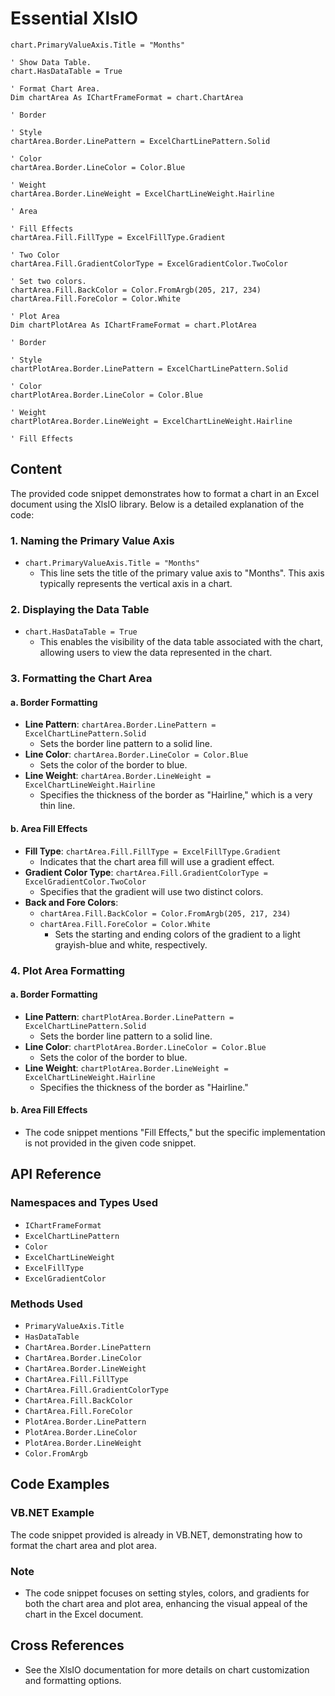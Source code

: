 <!--
source: image
domain: syncfusion-sdk
task: pdf-ocr-to-markdown
language: en (keep original; do not translate)
source_filename: page_214.jpeg
document_name: XlsIO
page_number: 214
page_id: XlsIO#page_214
product: Syncfusion Winforms
version: 11.4.0.26
timestamp: 2025-08-09T11:01:27Z
fidelity: lossless
-->

# Essential XlsIO

```vbasic
chart.PrimaryValueAxis.Title = "Months"

' Show Data Table.
chart.HasDataTable = True

' Format Chart Area.
Dim chartArea As IChartFrameFormat = chart.ChartArea

' Border

' Style
chartArea.Border.LinePattern = ExcelChartLinePattern.Solid

' Color
chartArea.Border.LineColor = Color.Blue

' Weight
chartArea.Border.LineWeight = ExcelChartLineWeight.Hairline

' Area

' Fill Effects
chartArea.Fill.FillType = ExcelFillType.Gradient

' Two Color
chartArea.Fill.GradientColorType = ExcelGradientColor.TwoColor

' Set two colors.
chartArea.Fill.BackColor = Color.FromArgb(205, 217, 234)
chartArea.Fill.ForeColor = Color.White

' Plot Area
Dim chartPlotArea As IChartFrameFormat = chart.PlotArea

' Border

' Style
chartPlotArea.Border.LinePattern = ExcelChartLinePattern.Solid

' Color
chartPlotArea.Border.LineColor = Color.Blue

' Weight
chartPlotArea.Border.LineWeight = ExcelChartLineWeight.Hairline

' Fill Effects
```

## Content

The provided code snippet demonstrates how to format a chart in an Excel document using the XlsIO library. Below is a detailed explanation of the code:

### 1. Naming the Primary Value Axis
- `chart.PrimaryValueAxis.Title = "Months"`
  - This line sets the title of the primary value axis to "Months". This axis typically represents the vertical axis in a chart.

### 2. Displaying the Data Table
- `chart.HasDataTable = True`
  - This enables the visibility of the data table associated with the chart, allowing users to view the data represented in the chart.

### 3. Formatting the Chart Area
#### a. Border Formatting
- **Line Pattern**: `chartArea.Border.LinePattern = ExcelChartLinePattern.Solid`
  - Sets the border line pattern to a solid line.
- **Line Color**: `chartArea.Border.LineColor = Color.Blue`
  - Sets the color of the border to blue.
- **Line Weight**: `chartArea.Border.LineWeight = ExcelChartLineWeight.Hairline`
  - Specifies the thickness of the border as "Hairline," which is a very thin line.

#### b. Area Fill Effects
- **Fill Type**: `chartArea.Fill.FillType = ExcelFillType.Gradient`
  - Indicates that the chart area fill will use a gradient effect.
- **Gradient Color Type**: `chartArea.Fill.GradientColorType = ExcelGradientColor.TwoColor`
  - Specifies that the gradient will use two distinct colors.
- **Back and Fore Colors**: 
  - `chartArea.Fill.BackColor = Color.FromArgb(205, 217, 234)`
  - `chartArea.Fill.ForeColor = Color.White`
    - Sets the starting and ending colors of the gradient to a light grayish-blue and white, respectively.

### 4. Plot Area Formatting
#### a. Border Formatting
- **Line Pattern**: `chartPlotArea.Border.LinePattern = ExcelChartLinePattern.Solid`
  - Sets the border line pattern to a solid line.
- **Line Color**: `chartPlotArea.Border.LineColor = Color.Blue`
  - Sets the color of the border to blue.
- **Line Weight**: `chartPlotArea.Border.LineWeight = ExcelChartLineWeight.Hairline`
  - Specifies the thickness of the border as "Hairline."

#### b. Area Fill Effects
- The code snippet mentions "Fill Effects," but the specific implementation is not provided in the given code snippet.

## API Reference
### Namespaces and Types Used
- `IChartFrameFormat`
- `ExcelChartLinePattern`
- `Color`
- `ExcelChartLineWeight`
- `ExcelFillType`
- `ExcelGradientColor`

### Methods Used
- `PrimaryValueAxis.Title`
- `HasDataTable`
- `ChartArea.Border.LinePattern`
- `ChartArea.Border.LineColor`
- `ChartArea.Border.LineWeight`
- `ChartArea.Fill.FillType`
- `ChartArea.Fill.GradientColorType`
- `ChartArea.Fill.BackColor`
- `ChartArea.Fill.ForeColor`
- `PlotArea.Border.LinePattern`
- `PlotArea.Border.LineColor`
- `PlotArea.Border.LineWeight`
- `Color.FromArgb`

## Code Examples

### VB.NET Example
The code snippet provided is already in VB.NET, demonstrating how to format the chart area and plot area.

### Note
- The code snippet focuses on setting styles, colors, and gradients for both the chart area and plot area, enhancing the visual appeal of the chart in the Excel document.

## Cross References
- See the XlsIO documentation for more details on chart customization and formatting options.

<!-- tags: [Syncfusion Winforms, XlsIO, Chart Formatting, Chart Area, Plot Area, Gradient Fill, Border Styling] keywords: [chart, axis, data table, gradient, color, line pattern, line weight] -->